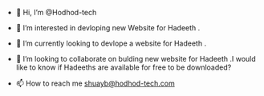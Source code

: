 - 👋 Hi, I’m @Hodhod-tech
- 👀 I’m interested in devloping new Website for Hadeeth .
- 🌱 I’m currently looking to devlope a website for Hadeeth .
- 💞️ I’m looking to collaborate on bulding new website for Hadeeth .I would like to know if  Hadeeths are available for free to be  downloaded?


- 📫 How to reach me shuayb@hodhod-tech.com

<!---
Hodhod-tech/Hodhod-tech is a ✨ special ✨ repository because its `README.md` (this file) appears on your GitHub profile.
You can click the Preview link to take a look at your changes.
--->
